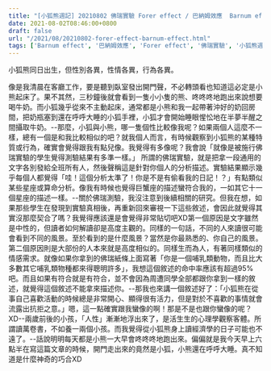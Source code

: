 ```yaml
---
title: "[小狐熊週記] 20210802 佛瑞實驗 Forer effect / 巴納姆效應  Barnum effect"
date: 2021-08-02T08:46:00+0800
draft: false
url: "/2021/08/20210802-forer-effect-barnum-effect.html"
tags: ['Barnum effect', '巴納姆效應', 'Forer effect', '佛瑞實驗', '小狐熊週記']
---
```


小狐熊同日出生，但性別各異，性情各異，行為各異。

像是我清晨在客廳工作，要是聽到臥室發出開門聲，不必轉頭看也知道這必定是小熊起床了。果不其然，三秒鐘後就會看到一隻小小隻的熊、咚咚咚地跑出來說想要喝牛奶。而小狐幾乎從來不主動起床，通常都是小熊和我一起帶著沖好的奶回房間，把奶瓶塞到還在呼呼大睡的小狐手裡，小狐才會開始睡眼惺忪地在半夢半醒之間攝取牛奶。--那麼，小狐與小熊，哪一隻個性比較像我呢？如果兩個人這麼不一樣，總有一個是和我比較相似的吧？就我個人而言，有時候觀察到小狐熊的某種特質或行為，確實會覺得跟我有點兒像。我覺得有多像呢？我會說「就像是被施行佛瑞實驗的學生覺得測驗結果有多準一樣。」
所謂的佛瑞實驗，就是把拿一段通用的文字各別發給全班所有人，然後聲稱這是針對你個人的分析描述。實驗結果顯示幾乎每個人都覺得「哇！這個分析太準了！你是不是有偷看我的日記！？」有點類似某些星座或算命分析。像我有時候也覺得巨蟹座的描述蠻符合我的，一如其它十一個星座的描述一樣。--關於佛瑞測驗，我沒注意到後續相關的研究。但我在想，如果那些學生在發現到實驗真相後，再重新回來審視一下這些敘述，會因此就覺得其實沒那麼契合了嗎？我覺得應該還是會覺得非常貼切吧XD第一個原因是文字雖然是中性的，但讀者如何解讀卻是高度主觀的。同樣的一句話，不同的人來讀很可能會看到不同的風景。至於看到的是什麼風景？當然是你最熟悉的、你自己的風景。第二個原因則是大部份的人本來就是高度相似的。同樣生而為人，有著同樣類似的情感需求。就像如果你拿到的佛瑞紙條上面寫著「你是一個哺乳類動物，而且比大多數其它哺乳類物種都來得聰明許多」，我想這個敘述的命中率應該有超過95%吧。而且如果有符合就是有符合，並不會因為周遭同學全部都跟你拿到一樣的敘述，就覺得這個敘述不能拿來描述你。--那我也來講一個敘述好了：「小狐熊在從事自己喜歡活動的時候總是非常開心、顯得很有活力，但是對於不喜歡的事情就會流露出抗拒之意。」嗯，這一點確實跟我蠻像的啊！那是不是也跟你蠻像的呢？XD--兩歲前後的小孩，「人性」漸漸地浮出來了，是活生生的心理學觀察客體。所謂讀萬卷書，不如養一兩個小孩。而我覺得從小狐熊身上讀經濟學的日子可能也不遠了。--話說明明每天都是小熊一大早會咚咚咚地跑出來。偏偏就是我今天早上六點半在寫這篇文章的時候，開門走出來的竟然是小狐，小熊還在呼呼大睡。真不知道是什麼神奇的巧合XD
